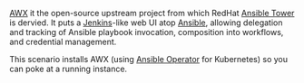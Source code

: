 [AWX] it the open-source upstream project from which RedHat [Ansible Tower]
is dervied.  It puts a [Jenkins]-like web UI atop [Ansible], allowing
delegation and tracking of Ansible playbook invocation, composition into
workflows, and credential management.

[AWX]: https://github.com/ansible/awx
[Ansible Tower]: https://www.ansible.com/products/tower
[Jenkins]: https://www.jenkins.io/
[Ansible]: https://www.ansible.com/

This scenario installs AWX (using [Ansible Operator] for Kubernetes) so you
can poke at a running instance.

[Ansible Operator]: https://github.com/ansible/awx-operator
